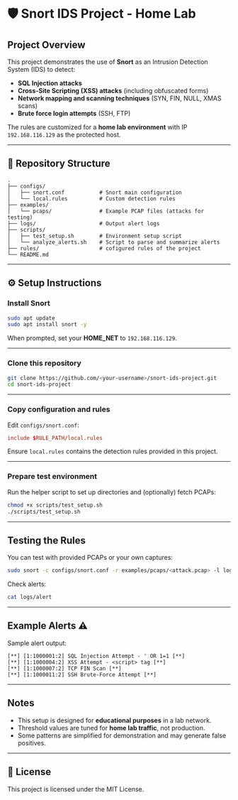# 🛡️ Snort IDS Project - Home Lab

## Project Overview
This project demonstrates the use of **Snort** as an Intrusion Detection System (IDS) to detect:
- **SQL Injection attacks**
- **Cross-Site Scripting (XSS) attacks** (including obfuscated forms)
- **Network mapping and scanning techniques** (SYN, FIN, NULL, XMAS scans)
- **Brute force login attempts** (SSH, FTP)

The rules are customized for a **home lab environment** with IP `192.168.116.129` as the protected host.

---

## 📂 Repository Structure
```
.
├── configs/
│   ├── snort.conf           # Snort main configuration
│   └── local.rules          # Custom detection rules
├── examples/
│   └── pcaps/               # Example PCAP files (attacks for testing)
├── logs/                    # Output alert logs
├── scripts/
│   ├── test_setup.sh        # Environment setup script
│   └── analyze_alerts.sh    # Script to parse and summarize alerts
├── rules/                   # cofigured rules of the project
└── README.md

```

---

## ⚙️ Setup Instructions

### Install Snort
```bash
sudo apt update
sudo apt install snort -y
```
When prompted, set your **HOME_NET** to `192.168.116.129`.

---

### Clone this repository
```bash
git clone https://github.com/<your-username>/snort-ids-project.git
cd snort-ids-project
```

---

### Copy configuration and rules
Edit `configs/snort.conf`:
```conf
include $RULE_PATH/local.rules
```

Ensure `local.rules` contains the detection rules provided in this project.

---

### Prepare test environment
Run the helper script to set up directories and (optionally) fetch PCAPs:
```bash
chmod +x scripts/test_setup.sh
./scripts/test_setup.sh
```

---

##  Testing the Rules
You can test with provided PCAPs or your own captures:
```bash
sudo snort -c configs/snort.conf -r examples/pcaps/<attack.pcap> -l logs/
```

Check alerts:
```bash
cat logs/alert
```

---

##  Example Alerts ⚠️
Sample alert output:
```
[**] [1:1000001:2] SQL Injection Attempt - ' OR 1=1 [**]
[**] [1:1000004:2] XSS Attempt - <script> tag [**]
[**] [1:1000007:2] TCP FIN Scan [**]
[**] [1:1000011:2] SSH Brute-Force Attempt [**]
```

---

## Notes
- This setup is designed for **educational purposes** in a lab network.
- Threshold values are tuned for **home lab traffic**, not production.
- Some patterns are simplified for demonstration and may generate false positives.

---

## 📜 License
This project is licensed under the MIT License.
